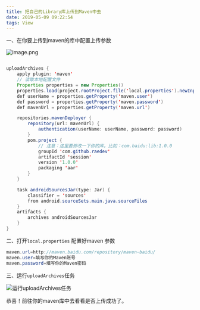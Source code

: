 ```yaml
---
title: 把自己的Library库上传到Maven中去
date: 2019-05-09 09:22:54
tags: View
---
```


一、在你要上传到maven的库中配置上传参数

![image.png](https://upload-images.jianshu.io/upload_images/2706530-84113f849b2e8466.png?imageMogr2/auto-orient/strip%7CimageView2/2/w/1240)

<!-- more -->

```java

uploadArchives {
    apply plugin: 'maven'
    // 读取本地配置文件
    Properties properties = new Properties()
    properties.load(project.rootProject.file('local.properties').newInputStream())
    def userName = properties.getProperty('maven.user')
    def password = properties.getProperty('maven.password')
    def mavenUrl = properties.getProperty('maven.url')

    repositories.mavenDeployer {
        repository(url: mavenUrl) {
            authentication(userName: userName, password: password)
        }
        pom.project {
            // 注意：这里要修改一下你的库。比如：com.baidu:lib:1.0.0
            groupId 'com.github.raedev'
            artifactId 'session'
            version '1.0.0'
            packaging 'aar'
        }
    }

    task androidSourcesJar(type: Jar) {
        classifier = 'sources'
        from android.sourceSets.main.java.sourceFiles
    }
    artifacts {
        archives androidSourcesJar
    }
}
```

二、打开`local.properties` 配置好maven 参数

```java
maven.url=http://maven.baidu.com/repository/maven-baidu/
maven.user=填写你的Maven账号
maven.password=填写你的Maven密码
```

三、运行`uploadArchives`任务

![运行uploadArchives任务](https://upload-images.jianshu.io/upload_images/2706530-e5e54cb976f8280a.png?imageMogr2/auto-orient/strip%7CimageView2/2/w/360)



恭喜！前往你的maven库中去看看是否上传成功了。
